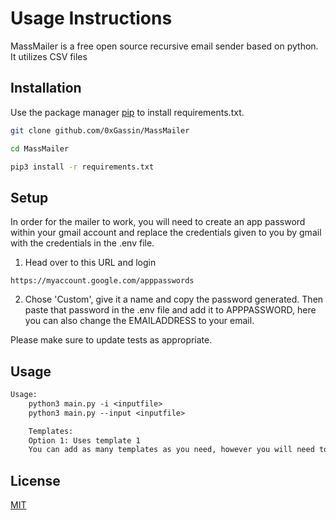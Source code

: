 # Usage Instructions

MassMailer is a free open source recursive email sender based on python. It utilizes CSV files 

## Installation

Use the package manager [pip](https://pip.pypa.io/en/stable/) to install requirements.txt.

```bash
git clone github.com/0xGassin/MassMailer
```

```bash
cd MassMailer
```

```bash
pip3 install -r requirements.txt
```

## Setup

In order for the mailer to work, you will need to create an app password within your gmail account and replace the credentials given to you by gmail with the credentials in the .env file.

1) Head over to this URL and login
```
https://myaccount.google.com/apppasswords
```

2) Chose 'Custom', give it a name and copy the password generated. Then paste that password in the .env file and add it to APPPASSWORD, here you can also change the EMAILADDRESS to your email.

Please make sure to update tests as appropriate.

## Usage

```txt
Usage:
    python3 main.py -i <inputfile>
    python3 main.py --input <inputfile>

    Templates:
    Option 1: Uses template 1
    You can add as many templates as you need, however you will need to rewrite the logic for choosing the templates if you add more than the default amount (3)

```

## License

[MIT](https://choosealicense.com/licenses/mit/)
